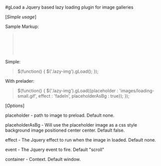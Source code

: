 #gLoad a Jquery based lazy loading plugin for image galleries

[*Simple usage*]

Sample Markup:
<blockquote><p>
<span class="lazy-img" data-src="images/img1.jpg"></span>
<br /><br />
<span class="lazy-img" data-src="images/img2.jpg"></span>
<br /><br />
<span class="lazy-img" data-src="images/img3.jpg"></span>
</p></blockquote> 
Simple:
<blockquote><p>
$(function() {
    $('.lazy-img').gLoad();
});
</p></blockquote>

With prelader:
<blockquote><p>
$(function() {
    $('.lazy-img').gLoad({placeholder : 'images/loading-small.gif', effect : 'fadeIn', placeholderAsBg : true});
});
</p></blockquote>

[*Options*]

placeholder - path to image to preload. Default none.

placeholderAsBg - Will use the placeholder image as a css style background image positioned center center. Default false.

effect - The Jquery effect to run when the image in loaded. Default none.

event - The Jquery event to fire. Default "scroll"

container - Context. Default window.
